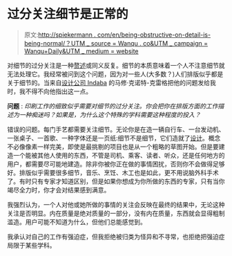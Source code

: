 # 过分关注细节是正常的

> 原文:[http://spiekermann . com/en/being-obstructive-on-detail-is-being-normal/？UTM _ source = Wanqu . co&UTM _ campaign = Wanqu+Daily&UTM _ medium = website](http://spiekermann.com/en/being-obsessive-about-detail-is-being-normal/?utm_source=wanqu.co&utm_campaign=Wanqu+Daily&utm_medium=website)

对细节的过分关注是一种[赘述](http://en.wikipedia.org/wiki/Pleonasm)或同义反复。细节的本质意味着一个人不注意细节就无法处理它。我经常被问到这个问题，因为对一些人(大多数？)人们排版似乎都是关于细节的。当来自[设计公司 Indaba](http://www.designindaba.com) 的马修·克诺特-克雷格把他的问题发给我时，我不得不向他指出这一点。

**问题** :
*印刷工作的细致似乎需要对细节的过分关注。你会把你在排版方面的工作描述为一种痴迷吗？如果是，为什么这个特殊的学科需要这种程度的投入？* 

错误的问题。每门手艺都需要关注细节。无论你是在造一辆自行车、一台发动机、一张桌子、一首歌、一种字体还是一页纸:细节不是细节，它们造就了[设计](http://www.brainyquote.com/quotes/quotes/c/charleseam169188.html)。概念不必像像素一样完美，即使是最挑剔的项目也是从一个粗略的草图开始。但是要建造一个能被其他人使用的东西，不管是司机、乘客、读者、听众，还是任何地方的用户，都需要尽可能地建造。除非你被你正在做的事情困扰，否则你不会做得足够好。排版似乎需要很多细节，音乐、烹饪、木工也是如此，更不用说脑外科手术了。有时只有专家才知道区别，但是如果你想成为你所做的东西的专家，只有当你竭尽全力时，你才会对结果感到满意。

我强烈认为，一个人对他或她所做的事情的关注会反映在最终的结果中，无论这种关注是否明显。内在质量是绝对质量的一部分，没有内在质量，东西就会显得粗制滥造。用户可能不知道为什么，但他们总能感觉到。

我承认对自己的工作有强迫症，但我拒绝被归类为怪异和不寻常，也拒绝把强迫症局限于某些学科。